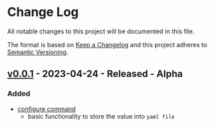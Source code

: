 
# Change Log
All notable changes to this project will be documented in this file.

The format is based on [Keep a Changelog](http://keepachangelog.com/)
and this project adheres to [Semantic Versioning](http://semver.org/).


## [v0.0.1](#v0.0.1) - 2023-04-24 - Released - Alpha

### Added
- [configure command](#1)
    - basic functionality to store the value into `yaml file`
